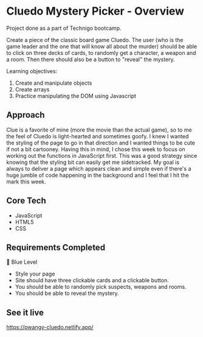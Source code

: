 # Cluedo Mystery Picker - Overview
Project done as a part of Technigo bootcamp.

Create a piece of the classic board game Cluedo. The user (who is the game leader and the one that will know all about the murder) should be able to click on three decks of cards, to randomly get a character, a weapon and a room. Then there should also be a button to "reveal" the mystery.


Learning objectives:
1. Create and manipulate objects
2. Create arrays
3. Practice manipulating the DOM using Javascript


## Approach
Clue is a favorite of mine (more the movie than the actual game), so to me the feel of Cluedo is light-hearted and sometimes goofy. I knew I wanted the styling of the page to go in that direction and I wanted things to be cute if not a bit cartooney. Having this in mind, I chose this week to focus on working out the functions in JavaScript first. This was a good strategy since knowing that the styling bit can easily get me sidetracked. My goal is always to deliver a page which appears clean and simple even if there's a huge jumble of code happening in the background and I feel that I hit the mark this week. 


## Core Tech
- JavaScript
- HTML5
- CSS


## Requirements Completed
🔵  Blue Level
- Style your page
- Site should have three clickable cards and a clickable button.
- You should be able to randomly pick suspects, weapons and rooms.
- You should be able to reveal the mystery.


<!-- 🔴  Red Level (Intermediary Goals)
- Make your objects more complex :
    - Add `favouriteWeapon` property to each suspect, indicating his favourite weapon. The value of it should be unique id, possibly name of a weapon written lowercase like `favouriteWeapon: "knife"`. Add the same value as an `id` to each weapon in weapon object like `id: "knife"`. It's very important that they have exactly the same value so later on, in **⚫  Black Level** we can compare them.
    - Create `shuffleFavouriteWeapon` function to change favourite weapons of each person
    - Display those properties in mystery card as an info part
- Add loading animations which will signify that generating of a suspect, weapon and room is currently during processing. It should last couple seconds -->

<!-- ⚫  Black Level (Advanced Goals)
- Make use of additional `favouriteWeapon` property created in **🔴 Red level.** Change logic behind generating weapon so it's not completely random anymore and it's more likely to draw weapon which is the favourite one of a suspect generated in previous step. You can do that by creating new array of weapon objects, where favourite weapon object occurs more than one time so probability of picking it is higher.
- Create similar logic for relation between weapon and room - knives are more likely to be found in kitchen, candlestick in living room etc. -->


## See it live
https://pwangy-cluedo.netlify.app/
